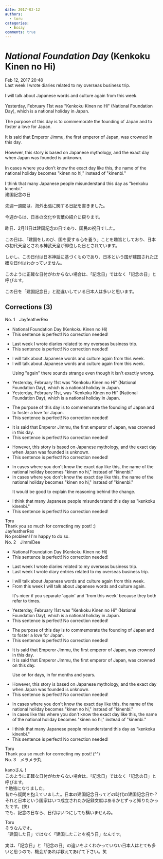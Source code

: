 ```yaml
---
date: 2017-02-12
authors:
  - toru
categories:
  - Essay
comments: true
---
```


# <strong><em>National Foundation Day</strong></em> (Kenkoku Kinen no Hi)
<div class="date">Feb 12, 2017 20:48</div>
<div id="post"><div id="body_show_ori">
Last week I wrote diaries related to my overseas business trip.<br/><br/>I will talk about Japanese words and culture again from this week.<br/><br/>Yesterday, February 11st was "Kenkoku Kinen no Hi" (National Foundation Day), which is a national holiday in Japan.<br/><br/>The purpose of this day is to commemorate the founding of Japan and to foster a love for Japan.<br/><br/>It is said that Emperor Jimmu, the first emperor of Japan, was crowned in this day.<br/><br/>However, this story is based on Japanese mythology, and the exact day when Japan was founded is unknown.<br/><br/>In cases where you don't know the exact day like this, the name of the national holiday becomes "kinen no hi," instead of "kinenbi."<br/><br/>I think that many Japanese people misunderstand this day as "kenkoku kinenbi."
</div></div>

<!-- more -->

<div id="post_ja"><div id="body_show_mo">
建国記念の日<br/><br/>先週一週間は、海外出張に関する日記を書きました。<br/><br/>今週からは、日本の文化や言葉の紹介に戻ります。<br/><br/>昨日、2月11日は建国記念の日であり、国民の祝日でした。<br/><br/>この日は、「建国をしのび、国を愛する心を養う」ことを趣旨としており、日本の初代天皇とされる神武天皇が即位した日とされています。<br/><br/>しかし、この日付は日本神話に基づくものであり、日本という国が建国された正確な日付はわかっていません。<br/><br/>このように正確な日付がわからない場合は、「記念日」ではなく「記念の日」と呼びます。<br/><br/>この日を「建国記念日」と勘違いしている日本人は多いと思います。
</div></div>

## Corrections (3)
<div id="block"><div class="first_name"> No. 1　<span class="just_name">JayfeatherRex</span></div><div id="block2">
<ul class="correction_field">
<li class="incorrect">National Foundation Day (Kenkoku Kinen no Hi)</li>
<li class="corrected perfect">This sentence is perfect! No correction needed!</li>
</ul>
<ul class="correction_field">
<li class="incorrect">Last week I wrote diaries related to my overseas business trip.</li>
<li class="corrected perfect">This sentence is perfect! No correction needed!</li>
</ul>
<ul class="correction_field">
<li class="incorrect">I will talk about Japanese words and culture again from this week.</li>
<li class="corrected correct">
I will talk about Japanese words and culture <span class="sline">again </span>from this week.
<p class="correction_comment">Using "again" there sounds strange even though it isn't exactly wrong.</p>
</li>
</ul>
<ul class="correction_field">
<li class="incorrect">Yesterday, February 11st was "Kenkoku Kinen no Hi" (National Foundation Day), which is a national holiday in Japan.</li>
<li class="corrected correct">
Yesterday, February 11st<span class="f_red">,</span> was "Kenkoku Kinen no Hi" (National Foundation Day), which is a national holiday in Japan.
</li>
</ul>
<ul class="correction_field">
<li class="incorrect">The purpose of this day is to commemorate the founding of Japan and to foster a love for Japan.</li>
<li class="corrected perfect">This sentence is perfect! No correction needed!</li>
</ul>
<ul class="correction_field">
<li class="incorrect">It is said that Emperor Jimmu, the first emperor of Japan, was crowned in this day.</li>
<li class="corrected perfect">This sentence is perfect! No correction needed!</li>
</ul>
<ul class="correction_field">
<li class="incorrect">However, this story is based on Japanese mythology, and the exact day when Japan was founded is unknown.</li>
<li class="corrected perfect">This sentence is perfect! No correction needed!</li>
</ul>
<ul class="correction_field">
<li class="incorrect">In cases where you don't know the exact day like this, the name of the national holiday becomes "kinen no hi," instead of "kinenbi."</li>
<li class="corrected correct">
In cases where you don't know the exact day like this, the name of the national holiday becomes "kinen no hi," instead of "kinenbi."
<p class="correction_comment">It would be good to explain the reasoning behind the change.</p>
</li>
</ul>
<ul class="correction_field">
<li class="incorrect">I think that many Japanese people misunderstand this day as "kenkoku kinenbi."</li>
<li class="corrected perfect">This sentence is perfect! No correction needed!</li>
</ul>
</div><div class="name"><span class="just_name">Toru</span><br>
Thank you so much for correcting my post! :)
</div>
<div class="name"><span class="just_name">JayfeatherRex</span><br>
No problem!  I'm happy to do so.
</div>
</div>
<div id="block"><div class="first_name"> No. 2　<span class="just_name">JimmiDee</span></div><div id="block2">
<ul class="correction_field">
<li class="incorrect">National Foundation Day (Kenkoku Kinen no Hi)</li>
<li class="corrected perfect">This sentence is perfect! No correction needed!</li>
</ul>
<ul class="correction_field">
<li class="incorrect">Last week I wrote diaries related to my overseas business trip.</li>
<li class="corrected correct">
Last week I wrote <span class="f_red">diary entries</span> related to my overseas business trip.
</li>
</ul>
<ul class="correction_field">
<li class="incorrect">I will talk about Japanese words and culture again from this week.</li>
<li class="corrected correct">
<span class="f_blue">From this week </span>I will talk about Japanese words and culture again.
<p class="correction_comment">It's nicer if you separate 'again' and 'from this week' because they both refer to times.</p>
</li>
</ul>
<ul class="correction_field">
<li class="incorrect">Yesterday, February 11st was "Kenkoku Kinen no Hi" (National Foundation Day), which is a national holiday in Japan.</li>
<li class="corrected perfect">This sentence is perfect! No correction needed!</li>
</ul>
<ul class="correction_field">
<li class="incorrect">The purpose of this day is to commemorate the founding of Japan and to foster a love for Japan.</li>
<li class="corrected perfect">This sentence is perfect! No correction needed!</li>
</ul>
<ul class="correction_field">
<li class="incorrect">It is said that Emperor Jimmu, the first emperor of Japan, was crowned in this day.</li>
<li class="corrected correct">
It is said that Emperor Jimmu, the first emperor of Japan, was crowned <span class="f_blue">on</span> this day.
<p class="correction_comment">Use on for days, in for months and years.</p>
</li>
</ul>
<ul class="correction_field">
<li class="incorrect">However, this story is based on Japanese mythology, and the exact day when Japan was founded is unknown.</li>
<li class="corrected perfect">This sentence is perfect! No correction needed!</li>
</ul>
<ul class="correction_field">
<li class="incorrect">In cases where you don't know the exact day like this, the name of the national holiday becomes "kinen no hi," instead of "kinenbi."</li>
<li class="corrected correct">
In cases <span class="f_blue">like this </span>where you don't know the exact day <span class="f_blue"><span class="sline">like this</span></span>, the name of the national holiday becomes "kinen no hi," instead of "kinenbi."
</li>
</ul>
<ul class="correction_field">
<li class="incorrect">I think that many Japanese people misunderstand this day as "kenkoku kinenbi."</li>
<li class="corrected perfect">This sentence is perfect! No correction needed!</li>
</ul>
</div><div class="name"><span class="just_name">Toru</span><br>
Thank you so much for correcting my post! (^^)
</div>
</div>
<div id="block"><div class="first_name"> No. 3　<span class="just_name">メラメラ丸</span></div><div id="block2">
<p class="comment_small">
 kanoさん！
 <br/>
 このように正確な日付がわからない場合は、「記念日」ではなく「記念の日」と呼びます。
 <br/>
 ↑勉強になりました。
 <br/>
 昔から疑問を抱えていました。日本の建国記念日ってどの時代の建国記念日か？それと日本という国家はいつ成立されたか記録文献はあるかとずっと知りたかったです。(笑)
 <br/>
 でも、記念の日なら、日付はいつにしても構いませんね。
</p>

</div><div class="name"><span class="just_name">Toru</span><br>
そうなんです。<br/>「建国した日」ではなく「建国したことを祝う日」なんです。<br/><br/>実は、「記念日」と「記念の日」の違いをよくわかっていない日本人はとても多いと思うので、機会があれば教えてあげて下さい。笑
</div>
</div>
